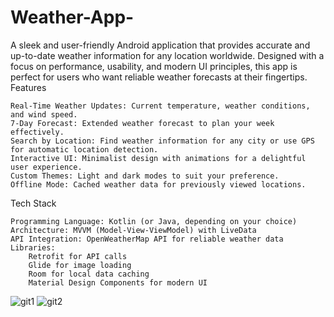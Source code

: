 # Weather-App-
A sleek and user-friendly Android application that provides accurate and up-to-date weather information for any location worldwide. Designed with a focus on performance, usability, and modern UI principles, this app is perfect for users who want reliable weather forecasts at their fingertips.
Features

    Real-Time Weather Updates: Current temperature, weather conditions, and wind speed.
    7-Day Forecast: Extended weather forecast to plan your week effectively.
    Search by Location: Find weather information for any city or use GPS for automatic location detection.
    Interactive UI: Minimalist design with animations for a delightful user experience.
    Custom Themes: Light and dark modes to suit your preference.
    Offline Mode: Cached weather data for previously viewed locations.

Tech Stack

    Programming Language: Kotlin (or Java, depending on your choice)
    Architecture: MVVM (Model-View-ViewModel) with LiveData
    API Integration: OpenWeatherMap API for reliable weather data
    Libraries:
        Retrofit for API calls
        Glide for image loading
        Room for local data caching
        Material Design Components for modern UI


![git1](https://github.com/user-attachments/assets/c80324d2-9eec-4454-9772-3ed9587e0cd9)
![git2](https://github.com/user-attachments/assets/df0c30de-9d3c-4fce-8eee-b6e4c3a5a0c2)




        
